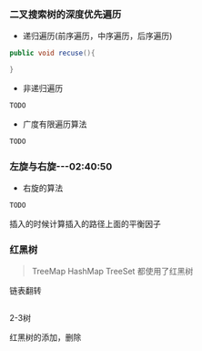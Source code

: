 ### 二叉搜索树的深度优先遍历

- 递归遍历(前序遍历，中序遍历，后序遍历)

```java
public void recuse(){

}
```

- 非递归遍历

```java
TODO
```

- 广度有限遍历算法

```java
TODO
```

### 左旋与右旋---02:40:50

- 右旋的算法

```java
TODO
```

插入的时候计算插入的路径上面的平衡因子

### 红黑树

> TreeMap HashMap TreeSet 都使用了红黑树

链表翻转

```java

```

2-3树

红黑树的添加，删除
